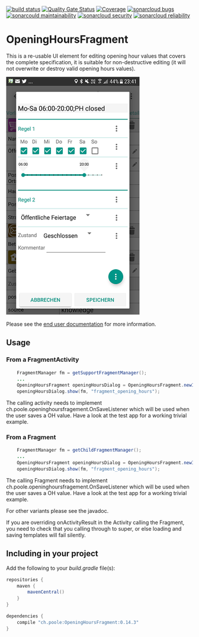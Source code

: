 [![build status](https://github.com/simonpoole/OpeningHoursFragment/actions/workflows/android.yml/badge.svg)](https://github.com/simonpoole/OpeningHoursFragment/actions) [![Quality Gate Status](https://sonarcloud.io/api/project_badges/measure?project=OpeningHoursFragment%3Alib&metric=alert_status)](https://sonarcloud.io/dashboard?id=OpeningHoursFragment) [![Coverage](https://sonarcloud.io/api/project_badges/measure?project=OpeningHoursFragment%3Alib&metric=coverage)](https://sonarcloud.io/dashboard?id=OpeningHoursFragment) [![sonarcloud bugs](https://sonarcloud.io/api/project_badges/measure?project=OpeningHoursFragment%3Alib&metric=bugs)](https://sonarcloud.io/component_measures?id=OpeningHoursFragment%3Alib&metric=bugs) [![sonarcould maintainability](https://sonarcloud.io/api/project_badges/measure?project=OpeningHoursFragment%3Alib&metric=sqale_rating)](https://sonarcloud.io/component_measures?id=OpeningHoursFragment%3Alib&metric=Maintainability) [![sonarcloud security](https://sonarcloud.io/api/project_badges/measure?project=OpeningHoursFragment%3Alib&metric=security_rating)](https://sonarcloud.io/component_measures?id=OpeningHoursFragment%3Alib&metric=Security) [![sonarcloud reliability](https://sonarcloud.io/api/project_badges/measure?project=OpeningHoursFragment%3Alib&metric=reliability_rating)](https://sonarcloud.io/component_measures?id=OpeningHoursFragment%3Alib&metric=Reliability)

# OpeningHoursFragment

This is a re-usable UI element for editing opening hour values that covers the complete specification, it is suitable for non-destructive editing (it will not overwrite or destroy valid opening hours values).

![Screenshot](documentation/images/Screenshot_basic.png)

Please see the [end user documentation](lib/documentation/docs/help/en/Opening%20hours.md) for more information. 

## Usage

### From a FragmentActivity

``` java
    FragmentManager fm = getSupportFragmentManager();
    ...
	OpeningHoursFragment openingHoursDialog = OpeningHoursFragment.newInstance(key,finalValue, R.style.Theme_AppCompat_Light_Dialog_Alert, -1, true);
	openingHoursDialog.show(fm, "fragment_opening_hours");
```

The calling activity needs to implement ch.poole.openinghoursfragement.OnSaveListener which will be used when the user saves a OH value. Have a look at the test app for a working trivial example.

### From a Fragment

``` java
    FragmentManager fm = getChildFragmentManager();
    ...
	OpeningHoursFragment openingHoursDialog = OpeningHoursFragment.newInstanceForFragment(key,finalValue, R.style.Theme_AppCompat_Light_Dialog_Alert, -1, true);
	openingHoursDialog.show(fm, "fragment_opening_hours");
```

The calling Fragment needs to implement ch.poole.openinghoursfragement.OnSaveListener which will be used when the user saves a OH value. Have a look at the test app for a working trivial example.

For other variants please see the javadoc.

If you are overriding onActivityResult in the Activity calling the Fragment, you need to check that you calling through to super, or else loading and saving templates will fail silently. 

## Including in your project

Add the following to your *build.gradle* file(s):

``` groovy
repositories {
    maven {
    	mavenCentral()
    }
}
```

``` groovy
dependencies {
    compile "ch.poole:OpeningHoursFragment:0.14.3"
}
```

